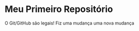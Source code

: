 Meu Primeiro Repositório 
======================== 

O Git/GitHub são legais!
Fiz uma mudança
uma nova mudança
